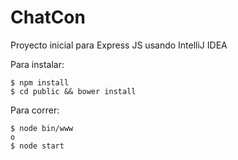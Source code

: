 # ChatCon

Proyecto inicial para Express JS usando IntelliJ IDEA

Para instalar:

    $ npm install
    $ cd public && bower install


Para correr:

    $ node bin/www
    o
    $ node start
